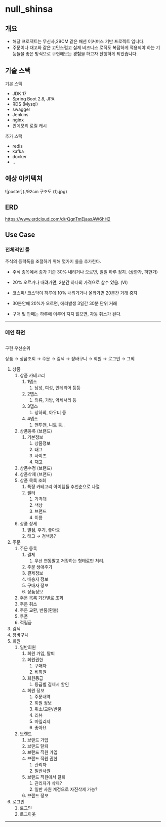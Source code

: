 # null_shinsa

## 개요

- 해당 프로젝트는 무신사,29CM 같은 패션 이커머스 기반 프로젝트 입니다.
- 주문이나 재고와 같은 고민스럽고 실제 비즈니스 로직도 복잡하게 적용되야 하는 기능들을 좋은 방식으로 구현해보는 경험을 하고자 진행하게 되었습니다.

## 기술 스택

기본 스택
- JDK 17
- Spring Boot 2.8, JPA 
- RDS (Mysql)
- swagger
- Jenkins
- nginx
- 인메모리 로컬 캐시

추가 스택
- redis
- kafka
- docker
- ..

## 예상 아키텍처
![poster](./92cm 구조도 (1).jpg)


## ERD 

https://www.erdcloud.com/d/rQgnTmEjaaxAW6hH2

## Use Case

### 전체적인 룰

주식의 등락폭을 조절하기 위해 몇가지 룰을 추가한다.

- 주식 종목에서 종가 기준 30% 내리거나 오르면, 일일 하루 정지. (상한가, 하한가)
- 20% 오르거나 내려가면, 2분간 하나의 가격으로 살수 있음. (VI)
- 코스피/ 코스닥이 하루에 10% 내려가거나 올라가면 20분간 거래 중지
- 30분안에 20%가 오르면, 에러발생 3일간 30분 단위 거래

- 구매 및 판매는 하루에 이루어 지지 않으면, 자동 취소가 된다.

---

### 메인 화면

## 

구현 우선순위

상품 → 상품조회 → 주문 → 검색 → 장바구니 → 회원 → 로그인 → 그외

1. 상품
    1. 상품 카테고리
        1. 1뎁스
            1. 남성, 여성, 인테리어 등등
        2. 2뎁스
            1. 의류, 가방, 악세서리 등
        3. 3뎁스
            1. 상하의, 아우터 등
        4. 4뎁스
            1. 맨투맨, 니트 등..
    2. 상품등록 (브랜드)
        1. 기본정보
            1. 상품정보
            2. 태그
            3. 사이즈
            4. 재고
    3. 상품수정 (브랜드)
    4. 상품삭제 (브랜드)
    5. 상품 목록 조회
        1. 특정 카테고리 아이템들 추천순으로 나열
        2. 필터
            1. 가격대
            2. 색상
            3. 브랜드
            4. 이름
    6. 상품 상세
        1. 별점, 후기, 좋아요
        2. 태그 → 검색용?
2. 주문
    1. 주문 등록
        1. 결제
            1. 우선 연동말고 저장하는 형태로만 처리.
        2. 주문 생애주기
        3. 결제정보
        4. 배송지 정보
        5. 구매자 정보
        6. 상품정보
    2. 주문 목록 기간별로 조회
    3. 주문 취소
    4. 주문 교환, 반품(환불)
    5. 쿠폰
    6. 적립금
3. 검색
4. 장바구니
5. 회원
    1. 일반회원
        1. 회원 가입, 탈퇴
        2. 회원권한
            1. 구매자
            2. 비회원
        3. 회원등급
            1. 등급별 결제시 할인
        4. 회원 정보
            1. 주문내역
            2. 회원 정보
            3. 취소/교환/반품
            4. 리뷰
            5. 마일리지
            6. 좋아요
    2. 브랜드
        1. 브랜드 가입
        2. 브랜드 탈퇴
        3. 브랜드 직원 가입
        4. 브랜드 직원 권한
            1. 관리자
            2. 일반사원
        5. 브랜드 직원에서 탈퇴
            1. 관리자가 삭제?
            2. 일반 사원 계정으로 자진삭제 가능?
        6. 브랜드 정보
6. 로그인
    1. 로그인
    2. 로그아웃

---

